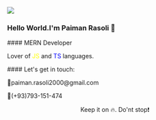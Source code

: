![](https://github-readme-stats.vercel.app/api?username=Paiman-Rasoli&show_icons=true&count_private=true)
### Hello World.I'm Paiman Rasoli 👋
<p></p>
#### MERN Developer
<p>Lover of <span style="color:yellow;">JS</span> and <span style="color:blue;">TS</span> languages.</p> 
#### Let's get in touch:
<p> 📧paiman.rasoli2000@gmail.com </p>
<p> 📱(+93)793-151-474 </p> 
<p align="center"> Keep it on 🔥. Do'nt stop❗ </p>
